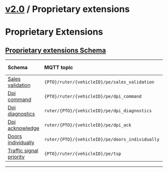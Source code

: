 # [v2.0](../../README.md) / Proprietary extensions 
 
# Proprietary Extensions 
 ## [Proprietary extensions Schema](README.md) 
 
Schema                                | MQTT topic                                                               | Produced by | Consumed by 
| :---------------------------------- | :----------------------------------------------------------------------- | ----------- | -------- |
[Sales validation](sales-validation.md) | ```{PTO}/ruter/{vehicleID}/pe/sales_validation```  | Ruter Sales | Ruter Bo
[Dpi command](dpi-command.md) | ```{PTO}/ruter/{vehicleID}/pe/dpi_command```  | Ruter Dpi | Ruter Bo
[Dpi diagnostics](dpi-diagnostics.md) | ```ruter/{PTO}/{vehicleID}/pe/dpi_diagnostics```  | Ruter Dpi | Ruter Bo
[Dpi acknowledge](dpi-acknowledge.md) | ```ruter/{PTO}/{vehicleID}/pe/dpi_ack```  | Vehicle | Ruter Bo
[Doors individually](doors-individually.md) | ```ruter/{PTO}/{vehicleID}/pe/doors_individually```  | Vehicle | Ruter Bo
[Traffic signal priority](traffic-signal-priority.md) | ```{PTO}/ruter/{vehicleID}/pe/tsp```  | Ruter Bo | Vehicle Tsp

 --- 

